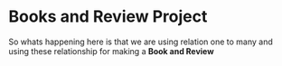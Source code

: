 # Books and Review Project

So whats happening here is that we are using relation one to many and using these relationship for making a **Book and Review**

